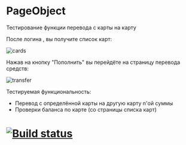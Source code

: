 # PageObject

Тестирование функции перевода с карты на карту

После логина , вы получите список карт:

![cards](https://user-images.githubusercontent.com/68289203/118332769-4ca7bf00-b513-11eb-8440-c8c98347ec3e.png)

Нажав на кнопку "Пополнить" вы перейдёте на страницу перевода средств:

![transfer](https://user-images.githubusercontent.com/68289203/118332867-6812ca00-b513-11eb-8f0f-eef6aadd8965.png)

Тестируемая функциональность:
* Перевод с определённой карты на другую карту n'ой суммы
* Проверки баланса по карте (со страницы списка карт)


# [![Build status](https://ci.appveyor.com/api/projects/status/wtklm7qs1ruiromb?svg=true)](https://ci.appveyor.com/project/KlokovAleksey/pageobject)
